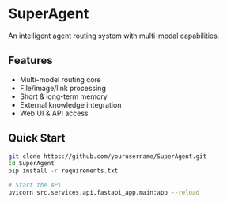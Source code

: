 # SuperAgent

An intelligent agent routing system with multi-modal capabilities.

## Features
- Multi-model routing core
- File/image/link processing
- Short & long-term memory
- External knowledge integration
- Web UI & API access

## Quick Start
```bash
git clone https://github.com/yourusername/SuperAgent.git
cd SuperAgent
pip install -r requirements.txt

# Start the API
uvicorn src.services.api.fastapi_app.main:app --reload